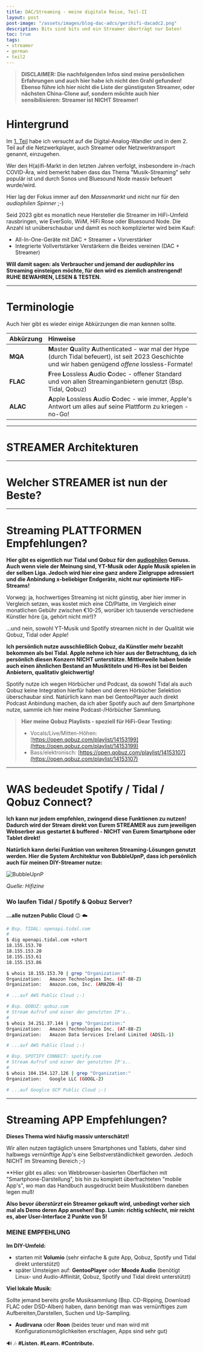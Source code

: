 ```yaml
---
title: DAC/Streaming - meine digitale Reise, Teil-II
layout: post
post-image: "/assets/images/blog-dac-adcs/gerihifi-dacadc2.png"
description: Bits sind bits und ein Streamer überträgt nur Daten!
toc: true
tags:
- streamer
- german
- teil2
---
```


>**DISCLAIMER: Die nachfolgenden Infos sind meine persönlichen Erfahrungen und auch hier habe ich nicht den Grahl gefunden!**
>**Ebenso führe ich hier nicht die Liste der günstigsten Streamer, oder nächsten China-Clone auf, sondern möchte auch hier sensibilisieren: Streamer ist NICHT Streamer!**



# Hintergrund

Im [1. Teil](/blog/dac-reise-partI) habe ich versucht auf die Digital-Analog-Wandler und in dem 2. Teil auf die Netzwerkplayer, auch Streamer oder Netzwerktransport genannt, einzugehen.

Wer den H(a)ifi-Markt in den letzten Jahren verfolgt, insbesondere in-/nach COVID-Ära, wird bemerkt haben dass das Thema "Musik-Streaming" sehr populär ist und durch Sonos und Bluesound Node massiv befeuert wurde/wird.

Hier lag der Fokus immer auf den *Massenmarkt* und nicht nur für den *audiophilen Spinner* ;-)

Seid 2023 gibt es monatlich neue Hersteller die Streamer im HiFi-Umfeld rausbringen, wie EverSolo, WiiM, HiFi Rose oder Bluesound Node. Die Anzahl ist unüberschaubar und damit es noch komplizierter wird beim Kauf:

- All-In-One-Geräte mit DAC + Streamer + Vorverstärker
- Integrierte  Vollvertstärker Verstärkern die Beides vereinen (DAC + Streamer)

**Will damit sagen: als Verbraucher und jemand der _audiophiler_ ins Streaming einsteigen möchte, für den wird es ziemlich anstrengend! RUHE BEWAHREN, LESEN & TESTEN.**

---

# Terminologie

Auch hier gibt es wieder einige Abkürzungen die man kennen sollte.


| Abkürzung | Hinweise |
| :--- | :--- |
| **MQA** | **M**aster **Q**uality **A**uthenticated - war mal der Hype (durch Tidal befeuert), ist seit 2023 Geschichte und wir haben genügend _offene_ lossless-Formate! |
| **FLAC** | **F**ree **L**ossless **A**udio **C**odec - offener Standard und von allen Streaminganbietern genutzt (Bsp. Tidal, Qobuz) |
| **ALAC** | **A**pple **L**ossless **A**udio **C**odec - wie immer, Apple's Antwort um alles auf seine Plattform zu kriegen - no-Go! |

---

# STREAMER Architekturen

---

# Welcher STREAMER ist nun der Beste?

---

# Streaming PLATTFORMEN Empfehlungen?

**Hier gibt es eigentlich nur Tidal und Qobuz für den <u>audiophilen</u> Genuss. Auch wenn viele der Meinung sind, YT-Musik oder Apple Musik spielen in der selben Liga. Jedoch wird hier eine ganz andere Zielgruppe adressiert und die Anbindung x-beliebiger Endgeräte, nicht nur optimierte HiFi-Streams!**

Vorweg: ja, hochwertiges Streaming ist nicht günstig, aber hier immer in Vergleich setzen, was kostet mich eine CD/Platte, im Vergleich einer monatlichen Gebühr zwischen €10-25, worüber ich tausende verschiedene Künstler höre (ja, gehört nicht mir!)?

...und nein, sowohl YT-Musik und Spotify streamen nicht in der Qualität wie Qobuz, Tidal oder Apple!

**Ich persönlich nutze ausschließlich Qobuz, da Künstler mehr bezahlt bekommen als bei Tidal. Apple nehme ich hier aus der Betrachtung, da ich persönlich diesen Konzern NICHT unterstütze. Mittlerweile haben beide auch einen ähnlichen Bestand an Musiktiteln und Hi-Res ist bei Beiden Anbietern, qualitativ gleichwertig!**

Spotify nutze ich wegen Hörbücher und Podcast, da sowohl Tidal als auch Qobuz keine Integration hierfür haben und deren Hörbücher Selektion überschaubar sind. Natürlich kann man bei GentooPlayer auch direkt Podcast Anbindung machen, da ich aber Spotify auch auf dem Smartphone nutze, sammle ich hier meine Podcast-/Hörbücher Sammlung.

>**Hier meine Qobuz Playlists  - speziell für HiFi-Gear Testing:**
>- Vocals/Live/Mitten-Höhen: [https://open.qobuz.com/playlist/14153199](https://open.qobuz.com/playlist/14153199)
>- Bass/elektronisch: [https://open.qobuz.com/playlist/14153107](https://open.qobuz.com/playlist/14153107)

---

# WAS bedeudet Spotify / Tidal / Qobuz Connect?

**Ich kann nur jedem empfehlen, zwingend diese Funktionen zu nutzen! Dadurch wird der Stream direkt von Eurem STREAMER aus zum jeweiligen Webserber aus gestartet & buffered - NICHT von Eurem Smartphone oder Tablet direkt!**


**Natürlich kann derlei Funktion von weiteren Streaming-Lösungen genutzt werden. Hier die System Architektur von BubbleUpnP, dass ich persönlich auch für meinen DIY-Streamer nutze:**

![BubbleUpnP](/assets/images/blog-dac-adcs/architecture-bubble.png)

_Quelle: Hifizine_


### Wo laufen Tidal / Spotify & Qobuz Server?

**...alle nutzen Public Cloud**  :wink: :cloud:

```sh
# Bsp. TIDAL: openapi.tidal.com
# 
$ dig openapi.tidal.com +short
18.155.153.70
18.155.153.20
18.155.153.61
18.155.153.86

$ whois 18.155.153.70 | grep "Organization:"
Organization:   Amazon Technologies Inc. (AT-88-Z)
Organization:   Amazon.com, Inc. (AMAZON-4)

# ...auf AWS Public Cloud ;-)

# Bsp. QOBUZ: qobuz.com
# Stream Aufruf und einer der genutzten IP's..
#
$ whois 34.251.37.144 | grep "Organization:"
Organization:   Amazon Technologies Inc. (AT-88-Z)
Organization:   Amazon Data Services Ireland Limited (ADSIL-1)

# ...auf AWS Public Cloud ;-)

# Bsp. SPOTIFY CONNECT: spotify.com
# Stream Aufruf und einer der genutzten IP's..
#
$ whois 104.154.127.126 | grep "Organization:"
Organization:   Google LLC (GOOGL-2)

# ...auf Googlce GCP Public Cloud ;-)
```

---

# Streaming APP Empfehlungen?

**Dieses Thema wird häufig massiv unterschätzt!**

Wir allen nutzen tagtäglich unsere Smartphones und Tablets, daher sind halbwegs vernünftige App's eine Selbstverständlichkeit geworden.
Jedoch NICHT im Streaming Bereich ;-)

**Hier gibt es alles: von Webbrowser-basierten Oberflächen mit "Smartphone-Darstellung", bis hin zu komplett überfrachteten "mobile App's", wo man das Handbuch ausgedruckt beim Musikstöbern daneben legen muß! 

**Also bevor _überstürzt_ ein Streamer gekauft wird, unbedingt vorher sich mal als Demo deren App ansehen! Bsp. Lumin: richtig schlecht, mir reicht es, aber User-Interface 2 Punkte von 5!**

### MEINE EMPFEHLUNG

**Im DIY-Umfeld:**

- starten mit **Volumio** (sehr einfache & gute App, Qobuz, Spotify und Tidal direkt unterstützt)
- später Umsteigen auf: **GentooPlayer** oder **Moode Audio** (benötigt Linux- und Audio-Affinität, Qobuz, Spotify und Tidal direkt unterstützt)

**Viel lokale Musik:**

Sollte jemand bereits große Musiksammlung (Bsp. CD-Ripping, Download FLAC oder DSD-Alben) haben, dann benötigt man was vernünftiges zum Aufbereiten,Darstellen, Suchen und Up-Sampling.

- **Audirvana** oder **Roon** (beides teuer und man wird mit Konfigurationsmöglichkeiten erschlagen, Apps sind sehr gut)

:loud_sound: :notes: **#Listen. #Learn. #Contribute.**